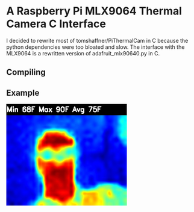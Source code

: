 # A Raspberry Pi MLX9064 Thermal Camera C Interface
I decided to rewrite most of tomshaffner/PiThermalCam in C because the python dependencies were too bloated and slow. 
The interface with the MLX9064 is a rewritten version of adafruit_mlx90640.py in C.


## Compiling

## Example
![Thermal Image of Me](/out_example.jpg)
